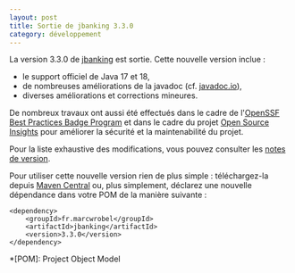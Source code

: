 ```yaml
---
layout: post
title: Sortie de jbanking 3.3.0
category: développement
---
```


La version 3.3.0 de [jbanking](https://github.com/marcwrobel/jbanking) est sortie. Cette nouvelle version inclue :

- le support officiel de Java 17 et 18,
- de nombreuses améliorations de la javadoc (cf. [javadoc.io](https://javadoc.io/doc/fr.marcwrobel/jbanking/)),
- diverses améliorations et corrections mineures.

De nombreux travaux ont aussi été effectués dans le cadre de
l'[OpenSSF Best Practices Badge Program](https://bestpractices.coreinfrastructure.org/en/projects/6217) et
dans le cadre du projet [Open Source Insights](https://deps.dev/maven/fr.marcwrobel%3Ajbanking) pour
améliorer la sécurité et la maintenabilité du projet.

Pour la liste exhaustive des modifications, vous pouvez consulter les
[notes de version](https://github.com/marcwrobel/jbanking/releases/tag/v3.3.0).

Pour utiliser cette nouvelle version rien de plus simple : téléchargez-la
depuis [Maven Central](https://search.maven.org/artifact/fr.marcwrobel/jbanking/3.3.0/jar) ou,
plus simplement, déclarez une nouvelle dépendance dans votre POM de la manière suivante :

    <dependency>
        <groupId>fr.marcwrobel</groupId>
        <artifactId>jbanking</artifactId>
        <version>3.3.0</version>
    </dependency>

<!-- prettier-ignore-start -->
*[POM]: Project Object Model
<!-- prettier-ignore-end -->
